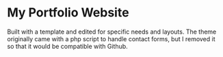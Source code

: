 # My Portfolio Website

Built with a template and edited for specific needs and layouts. The theme originally came with a php script to handle contact forms, but I removed it so that it would be compatible with Github. 

